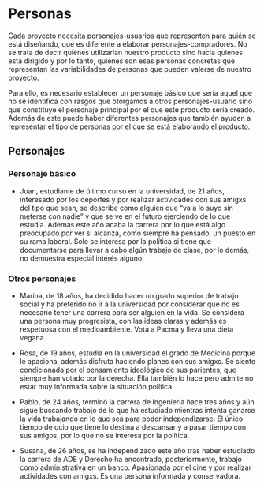 # Personas

Cada proyecto necesita personajes-usuarios que representen para quién se está diseñando, que es diferente a elaborar personajes-compradores. No se trata de decir quiénes utilizarían nuestro producto sino hacia quienes está dirigido y por lo tanto, quienes son esas personas concretas que representan las variabilidades de personas que pueden valerse de nuestro proyecto.

Para ello, es necesario establecer un personaje básico que sería aquel que no se identifica con rasgos que otorgamos a otros personajes-usuario sino que constituye el personaje principal por el que este producto sería creado. Además de este puede haber diferentes personajes que también ayuden a representar el tipo de personas por el que se está elaborando el producto.

## Personajes

### Personaje básico

- Juan, estudiante de último curso en la universidad, de 21 años, interesado por los deportes y por realizar actividades con sus amigxs del tipo que sean, se describe como alguien que “va a lo suyo sin meterse con nadie” y que se ve en el futuro ejerciendo de lo que estudia. Además este año acaba la carrera por lo que está algo preocupado por ver si alcanza, como siempre ha pensado, un puesto en su rama laboral. Solo se interesa por la política si tiene que documentarse para llevar a cabo algún trabajo de clase, por lo demás, no demuestra especial interés alguno.

### Otros personajes

- Marina, de 18 años, ha decidido hacer un grado superior de trabajo social y ha preferido no ir a la universidad por considerar que no es necesario tener una carrera para ser alguien en la vida. Se considera una persona muy progresista, con las ideas  claras y además es respetuosa con el medioambiente. Vota a Pacma y lleva una dieta vegana.

- Rosa, de 19 años, estudia en la universidad el grado de Medicina porque le apasiona, además disfruta haciendo planes con sus amigxs. Se siente condicionada por el pensamiento ideológico de sus parientes, que siempre han votado por la derecha. Ella también lo hace pero admite no estar muy informada sobre la situación política.

- Pablo, de 24 años, terminó la carrera de Ingeniería hace tres años y aún sigue buscando trabajo de lo que ha estudiado mientras intenta ganarse la vida trabajando en lo que sea para poder independizarse. El único tiempo de ocio que tiene lo destina a descansar y a pasar tiempo con sus amigos, por lo que no se interesa por la política.

- Susana, de 26 años, se ha independizado este año tras haber estudiado la carrera de ADE y Derecho ha encontrado, posteriormente, trabajo como administrativa en un banco. Apasionada por el cine y por realizar actividades con amigxs. Es una persona informada y conservadora.

